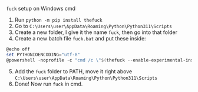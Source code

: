 `fuck` setup on Windows cmd
1. Run `python -m pip install thefuck`
2. Go to `C:\Users\user\AppData\Roaming\Python\Python311\Scripts`
3. Create a new folder, I give it the name `fuck`, then go into that folder
4. Create a new batch file `fuck.bat` and put these inside:
```powershell
@echo off
set PYTHONIOENCODING="utf-8"
@powershell -noprofile -c "cmd /c \"$(thefuck --enable-experimental-instant-mode $(doskey /history)[-2])\""
```
5. Add the `fuck` folder to PATH, move it right above `C:\Users\user\AppData\Roaming\Python\Python311\Scripts`
6. Done! Now run `fuck` in cmd.